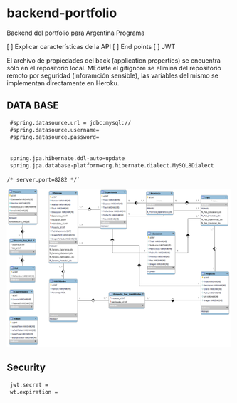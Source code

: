 # backend-portfolio
Backend del portfolio para Argentina Programa

[ ] Explicar características de la API
[ ] End points
[ ] JWT

El archivo de propiedades del back (application.properties) se encuentra sólo en el repositorio local. MEdiate el gitignore se elimina del repositorio remoto por seguridad (inforamción sensible), las variables del mismo se implementan directamente en Heroku.

## DATA BASE
~~~
 #spring.datasource.url = jdbc:mysql://
 #spring.datasource.username=
 #spring.datasource.password=


 spring.jpa.hibernate.ddl-auto=update
 spring.jpa.database-platform=org.hibernate.dialect.MySQL8Dialect

/* server.port=8282 */`
~~~

![Esquema Base de datos](https://github.com/pauladruetta/backend-portfolio/blob/main/ModelBD.png)


## Security
~~~
 jwt.secret = 
 wt.expiration = 
~~~


